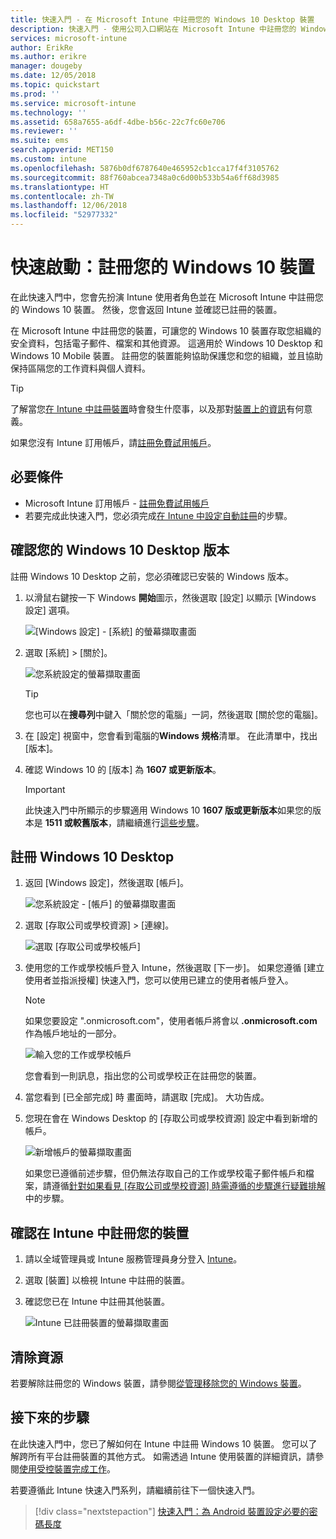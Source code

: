 ```yaml
---
title: 快速入門 - 在 Microsoft Intune 中註冊您的 Windows 10 Desktop 裝置
description: 快速入門 - 使用公司入口網站在 Microsoft Intune 中註冊您的 Windows 10 Desktop 裝置。
services: microsoft-intune
author: ErikRe
ms.author: erikre
manager: dougeby
ms.date: 12/05/2018
ms.topic: quickstart
ms.prod: ''
ms.service: microsoft-intune
ms.technology: ''
ms.assetid: 658a7655-a6df-4dbe-b56c-22c7fc60e706
ms.reviewer: ''
ms.suite: ems
search.appverid: MET150
ms.custom: intune
ms.openlocfilehash: 5876b0df6787640e465952cb1cca17f4f3105762
ms.sourcegitcommit: 88f760abcea7348a0c6d00b533b54a6ff68d3985
ms.translationtype: HT
ms.contentlocale: zh-TW
ms.lasthandoff: 12/06/2018
ms.locfileid: "52977332"
---
```

# <a name="quickstart-enroll-your-windows-10-device"></a>快速啟動：註冊您的 Windows 10 裝置

在此快速入門中，您會先扮演 Intune 使用者角色並在 Microsoft Intune 中註冊您的 Windows 10 裝置。 然後，您會返回 Intune 並確認已註冊的裝置。

在 Microsoft Intune 中註冊您的裝置，可讓您的 Windows 10 裝置存取您組織的安全資料，包括電子郵件、檔案和其他資源。 這適用於 Windows 10 Desktop 和 Windows 10 Mobile 裝置。 註冊您的裝置能夠協助保護您和您的組織，並且協助保持區隔您的工作資料與個人資料。

> [!TIP]
> 了解當您[在 Intune 中註冊裝置](/intune-user-help/what-happens-if-you-install-the-company-portal-app-and-enroll-your-device-in-intune-windows)時會發生什麼事，以及那對[裝置上的資訊](/intune-user-help/what-info-can-your-company-see-when-you-enroll-your-device-in-intune)有何意義。

如果您沒有 Intune 訂用帳戶，請[註冊免費試用帳戶](free-trial-sign-up.md)。

## <a name="prerequisites"></a>必要條件

- Microsoft Intune 訂用帳戶 - [註冊免費試用帳戶](free-trial-sign-up.md)
- 若要完成此快速入門，您必須完成[在 Intune 中設定自動註冊](quickstart-setup-auto-enrollment.md)的步驟。

## <a name="confirm-your-windows-10-desktop-version"></a>確認您的 Windows 10 Desktop 版本

註冊 Windows 10 Desktop 之前，您必須確認已安裝的 Windows 版本。

1. 以滑鼠右鍵按一下 Windows **開始**圖示，然後選取 [設定] 以顯示 [Windows 設定] 選項。

   ![[Windows 設定] - [系統] 的螢幕擷取畫面](media/quickstart-enroll-windows-device/quickstart-enroll-windows-device-01.png)

2. 選取 [系統] > [關於]。 

   ![您系統設定的螢幕擷取畫面](media/quickstart-enroll-windows-device/quickstart-enroll-windows-device-02.png)

    > [!TIP]
    > 您也可以在**搜尋列**中鍵入「關於您的電腦」一詞，然後選取 [關於您的電腦]。

3. 在 [設定] 視窗中，您會看到電腦的**Windows 規格**清單。 在此清單中，找出 [版本]。

4. 確認 Windows 10 的 [版本] 為 **1607 或更新版本**。

    > [!IMPORTANT]
    > 此快速入門中所顯示的步驟適用 Windows 10 **1607 版或更新版本**如果您的版本是 **1511 或較舊版本**，請繼續進行[這些步驟](/intune-user-help/enroll-your-w10-device-your-account)。

## <a name="enroll-windows-10-desktop"></a>註冊 Windows 10 Desktop

1. 返回 [Windows 設定]，然後選取 [帳戶]。

   ![您系統設定 - [帳戶] 的螢幕擷取畫面](media/quickstart-enroll-windows-device/quickstart-enroll-windows-device-03.png)

2. 選取 [存取公司或學校資源] > [連線]。

    ![選取 [存取公司或學校帳戶]](media/quickstart-enroll-windows-device/quickstart-enroll-windows-device-04.png)

3. 使用您的工作或學校帳戶登入 Intune，然後選取 [下一步]。 如果您遵循 [建立使用者並指派授權] 快速入門，您可以使用已建立的使用者帳戶登入。

    > [!NOTE]
    > 如果您要設定 ".onmicrosoft.com"，使用者帳戶將會以 **.onmicrosoft.com** 作為帳戶地址的一部分。 

   ![輸入您的工作或學校帳戶](media/quickstart-enroll-windows-device/quickstart-enroll-windows-device-05.png)

    您會看到一則訊息，指出您的公司或學校正在註冊您的裝置。

4. 當您看到 [已全部完成] 時 畫面時，請選取 [完成]。 大功告成。

5. 您現在會在 Windows Desktop 的 [存取公司或學校資源] 設定中看到新增的帳戶。

   ![新增帳戶的螢幕擷取畫面](media/quickstart-enroll-windows-device/quickstart-enroll-windows-device-06.png)

    如果您已遵循前述步驟，但仍無法存取自己的工作或學校電子郵件帳戶和檔案，請遵循[針對如果看見 [存取公司或學校資源] 時需遵循的步驟進行疑難排解](/intune-user-help/troubleshoot-your-windows-10-device-windows#troubleshooting-steps-to-follow-if-you-see-access-work-or-school)中的步驟。

## <a name="confirm-your-device-enrollment-in-intune"></a>確認在 Intune 中註冊您的裝置

1. 請以全域管理員或 Intune 服務管理員身分登入 [Intune](https://aka.ms/intuneportal)。
2. 選取 [裝置] 以檢視 Intune 中註冊的裝置。
3. 確認您已在 Intune 中註冊其他裝置。

   ![Intune 已註冊裝置的螢幕擷取畫面](media/quickstart-enroll-windows-device/quickstart-enroll-windows-device-07.png)

## <a name="clean-up-resources"></a>清除資源

若要解除註冊您的 Windows 裝置，請參閱[從管理移除您的 Windows 裝置](/intune-user-help/unenroll-your-device-from-intune-windows)。

## <a name="next-steps"></a>接下來的步驟

在此快速入門中，您已了解如何在 Intune 中註冊 Windows 10 裝置。 您可以了解跨所有平台註冊裝置的其他方式。 如需透過 Intune 使用裝置的詳細資訊，請參閱[使用受控裝置完成工作](/intune-user-help/use-managed-devices-to-get-work-done)。

若要遵循此 Intune 快速入門系列，請繼續前往下一個快速入門。

> [!div class="nextstepaction"]
> [快速入門：為 Android 裝置設定必要的密碼長度](quickstart-set-password-length-android.md)